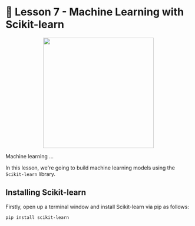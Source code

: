 # 📓 Lesson 7 - Machine Learning with Scikit-learn

<p align="center">
  <img src="https://scikit-learn.org/stable/_static/scikit-learn-logo-small.png" width="300">
</p>

Machine learning ...

In this lesson, we're going to build machine learning models using the `Scikit-learn` library.

## Installing Scikit-learn

Firstly, open up a terminal window and install Scikit-learn via pip as follows:
```
pip install scikit-learn
```
